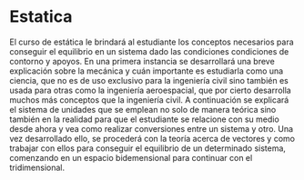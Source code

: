 # Estatica

El curso de estática le brindará al estudiante los conceptos necesarios para conseguir el equilibrio en un sistema dado las condiciones condiciones de contorno y apoyos. En una primera instancia se desarrollará una breve explicación sobre la mecánica y cuán importante es estudiarla como una ciencia, que no es de uso exclusivo para la ingeniería civil sino también es usada para otras como la ingeniería aeroespacial, que por cierto desarrolla muchos más conceptos que la ingeniería civil. A continuación se explicará el sistema de unidades que se emplean no solo de manera teórica sino también en la realidad para que el estudiante se relacione con su medio desde ahora y vea como realizar conversiones entre un sistema y otro. Una vez desarrollado ello, se procederá con la teoría acerca de vectores y como trabajar con ellos para conseguir el equilibrio de un determinado sistema, comenzando en un espacio bidemensional para continuar con el tridimensional.

```{tableofcontents}
```